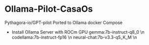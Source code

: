 # Ollama-Pilot-CasaOs
Pythagora-io/GPT-pilot Ported to Ollama docker Compose

- Install Ollama Server with ROCm GPU
gemma:7b-instruct-q8_0 \n
codellama:7b-instruct-fp16 \n
neural-chat:7b-v3.3-q5_K_M \n
